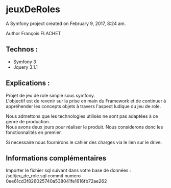 jeuxDeRoles
===========

A Symfony project created on February 9, 2017, 8:24 am.

Author François FLACHET 
## Technos :
* Symfony 3  
* Jquery 3.1.1  

## Explications :  
Projet de jeu de role simple sous symfony.  
L'objectif est de revenir sur la prise en main du Framework et de continuer à appréhender les concepts objets à travers l'aspect ludique du jeu de role.  

Nous admettons que les technologies utilisés ne sont pas adaptées à ce genre de production.  
Nous avons deux jours pour réaliser le produit. Nous considerons donc les fonctionnalités en premier.  

Si necessaire nous fournirons le cahier des charges via le lien sur le drive.

## Informations complémentaires
Importer le fichier sql suivant dans votre base de données :
/sql/jeu_de_role.sql commit numero 0ee61cd3f826025740a538041fe1616fb72ae262

